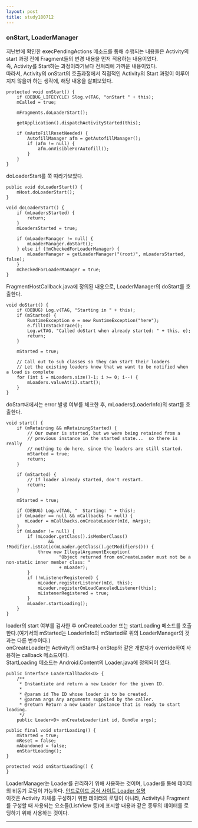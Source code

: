 ```yaml
---
layout: post
title: study180712
---
```

<h3> onStart, LoaderManager </h3>

지난번에 확인한 execPendingActions 메소드를 통해 수행되는 내용들은 Activity의 start 과정 전에 Fragment들의 변경 내용을 먼저 적용하는 내용이었다. 
<br />즉, Activity를 Start하는 과정이라기보다 전처리에 가까운 내용이었다.
<br />따라서, Activity의 onStart의 호출과정에서 직접적인 Activity의 Start 과정이 이루어지지 않을까 하는 생각에, 해당 내용을 살펴보았다.

~~~
protected void onStart() {
    if (DEBUG_LIFECYCLE) Slog.v(TAG, "onStart " + this);
    mCalled = true;

    mFragments.doLoaderStart();

    getApplication().dispatchActivityStarted(this);

    if (mAutoFillResetNeeded) {
        AutofillManager afm = getAutofillManager();
        if (afm != null) {
            afm.onVisibleForAutofill();
        }
    }
}
~~~

doLoaderStart를 쭉 따라가보았다.

~~~
public void doLoaderStart() {
    mHost.doLoaderStart();
}
~~~

~~~
void doLoaderStart() {
    if (mLoadersStarted) {
        return;
    }
    mLoadersStarted = true;

    if (mLoaderManager != null) {
        mLoaderManager.doStart();
    } else if (!mCheckedForLoaderManager) {
        mLoaderManager = getLoaderManager("(root)", mLoadersStarted, false);
    }
    mCheckedForLoaderManager = true;
}
~~~

FragmentHostCallback.java에 정의된 내용으로, LoaderManager의 doStart를 호출한다.

~~~
void doStart() {
    if (DEBUG) Log.v(TAG, "Starting in " + this);
    if (mStarted) {
        RuntimeException e = new RuntimeException("here");
        e.fillInStackTrace();
        Log.w(TAG, "Called doStart when already started: " + this, e);
        return;
    }

    mStarted = true;

    // Call out to sub classes so they can start their loaders
    // Let the existing loaders know that we want to be notified when a load is complete
    for (int i = mLoaders.size()-1; i >= 0; i--) {
        mLoaders.valueAt(i).start();
    }
}
~~~

doStart내에서는 error 발생 여부를 체크한 후, mLoaders(LoaderInfo)의 start를 호출한다.

~~~
void start() {
    if (mRetaining && mRetainingStarted) {
        // Our owner is started, but we were being retained from a
        // previous instance in the started state...  so there is really
        // nothing to do here, since the loaders are still started.
        mStarted = true;
        return;
    }

    if (mStarted) {
        // If loader already started, don't restart.
        return;
    }

    mStarted = true;

    if (DEBUG) Log.v(TAG, "  Starting: " + this);
    if (mLoader == null && mCallbacks != null) {
       mLoader = mCallbacks.onCreateLoader(mId, mArgs);
    }
    if (mLoader != null) {
        if (mLoader.getClass().isMemberClass()
                && !Modifier.isStatic(mLoader.getClass().getModifiers())) {
            throw new IllegalArgumentException(
                    "Object returned from onCreateLoader must not be a non-static inner member class: "
                    + mLoader);
        }
        if (!mListenerRegistered) {
            mLoader.registerListener(mId, this);
            mLoader.registerOnLoadCanceledListener(this);
            mListenerRegistered = true;
        }
        mLoader.startLoading();
    }
}
~~~

loader의 start 여부를 검사한 후 onCreateLoader 또는 startLoading 메소드를 호출한다.(여기서의 mStarted는 LoaderInfo의 mStarted로 위의 LoaderManager의 것과는 다른 변수이다.)
<br />onCreateLoader는 Activity의 onStart나 onStop와 같은 개발자가 override하여 사용하는 callback 메소드이다.
<br />StartLoading 메소드는 Android.Content의 Loader.java에 정의되어 있다.

~~~
public interface LoaderCallbacks<D> {
    /**
     * Instantiate and return a new Loader for the given ID.
     *
     * @param id The ID whose loader is to be created.
     * @param args Any arguments supplied by the caller.
     * @return Return a new Loader instance that is ready to start loading.
     */
    public Loader<D> onCreateLoader(int id, Bundle args);
~~~

~~~
public final void startLoading() {
    mStarted = true;
    mReset = false;
    mAbandoned = false;
    onStartLoading();
}

protected void onStartLoading() {
}
~~~

LoaderManager는 Loader를 관리하기 위해 사용하는 것이며, Loader를 통해 데이터의 비동기 로딩이 가능하다. [안드로이드 공식 사이트 Loader 설명](https://developer.android.com/guide/components/loaders?hl=ko)
<br />이것은 Activity 자체를 구성하기 위한 데이터의 로딩이 아니라, Activity나 Fragment를 구성할 때 사용되는 요소들(ListView 등)에 표시할 내용과 같은 종류의 데이터를 로딩하기 위해 사용하는 것이다.
* * *

